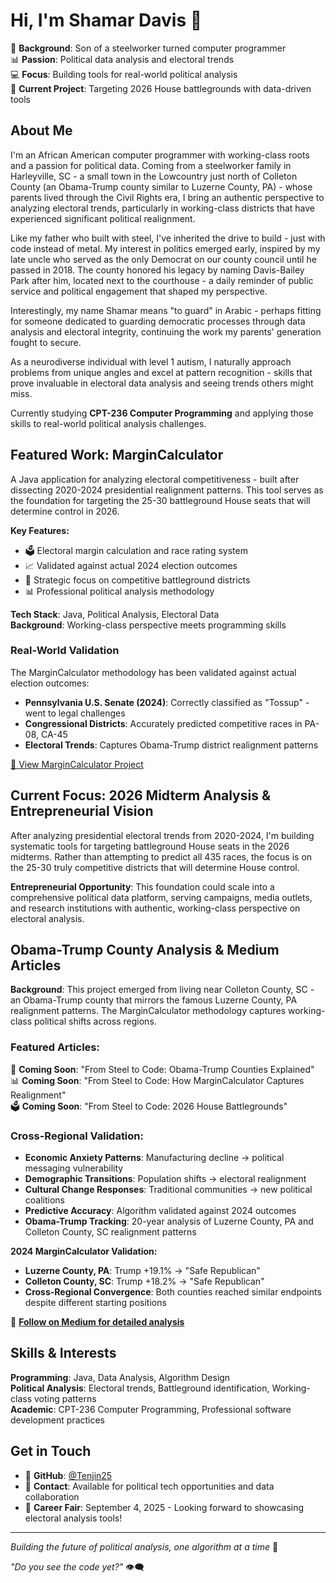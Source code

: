 # Hi, I'm Shamar Davis 👋

🔨 **Background**: Son of a steelworker turned computer programmer  
📊 **Passion**: Political data analysis and electoral trends  
💻 **Focus**: Building tools for real-world political analysis  
🎯 **Current Project**: Targeting 2026 House battlegrounds with data-driven tools

## About Me

I'm an African American computer programmer with working-class roots and a passion for political data. Coming from a steelworker family in Harleyville, SC - a small town in the Lowcountry just north of Colleton County (an Obama-Trump county similar to Luzerne County, PA) - whose parents lived through the Civil Rights era, I bring an authentic perspective to analyzing electoral trends, particularly in working-class districts that have experienced significant political realignment.

Like my father who built with steel, I've inherited the drive to build - just with code instead of metal. My interest in politics emerged early, inspired by my late uncle who served as the only Democrat on our county council until he passed in 2018. The county honored his legacy by naming Davis-Bailey Park after him, located next to the courthouse - a daily reminder of public service and political engagement that shaped my perspective.

Interestingly, my name Shamar means "to guard" in Arabic - perhaps fitting for someone dedicated to guarding democratic processes through data analysis and electoral integrity, continuing the work my parents' generation fought to secure.

As a neurodiverse individual with level 1 autism, I naturally approach problems from unique angles and excel at pattern recognition - skills that prove invaluable in electoral data analysis and seeing trends others might miss.

Currently studying **CPT-236 Computer Programming** and applying those skills to real-world political analysis challenges.

## Featured Work: MarginCalculator

A Java application for analyzing electoral competitiveness - built after dissecting 2020-2024 presidential realignment patterns. This tool serves as the foundation for targeting the 25-30 battleground House seats that will determine control in 2026.

**Key Features:**
- 🗳️ Electoral margin calculation and race rating system
- 📈 Validated against actual 2024 election outcomes
- 🎯 Strategic focus on competitive battleground districts
- 📊 Professional political analysis methodology

**Tech Stack**: Java, Political Analysis, Electoral Data  
**Background**: Working-class perspective meets programming skills  

### Real-World Validation
The MarginCalculator methodology has been validated against actual election outcomes:
- **Pennsylvania U.S. Senate (2024)**: Correctly classified as "Tossup" - went to legal challenges
- **Congressional Districts**: Accurately predicted competitive races in PA-08, CA-45
- **Electoral Trends**: Captures Obama-Trump district realignment patterns

[🔗 View MarginCalculator Project](https://github.com/Tenjin25/MarginCalculator)

## Current Focus: 2026 Midterm Analysis & Entrepreneurial Vision

After analyzing presidential electoral trends from 2020-2024, I'm building systematic tools for targeting battleground House seats in the 2026 midterms. Rather than attempting to predict all 435 races, the focus is on the 25-30 truly competitive districts that will determine House control.

**Entrepreneurial Opportunity**: This foundation could scale into a comprehensive political data platform, serving campaigns, media outlets, and research institutions with authentic, working-class perspective on electoral analysis.

## Obama-Trump County Analysis & Medium Articles

**Background**: This project emerged from living near Colleton County, SC - an Obama-Trump county that mirrors the famous Luzerne County, PA realignment patterns. The MarginCalculator methodology captures working-class political shifts across regions.

### Featured Articles:
📝 **Coming Soon**: "From Steel to Code: Obama-Trump Counties Explained"  
📊 **Coming Soon**: "From Steel to Code: How MarginCalculator Captures Realignment"  
🗳️ **Coming Soon**: "From Steel to Code: 2026 House Battlegrounds"  

### Cross-Regional Validation:
- **Economic Anxiety Patterns**: Manufacturing decline → political messaging vulnerability
- **Demographic Transitions**: Population shifts → electoral realignment  
- **Cultural Change Responses**: Traditional communities → new political coalitions
- **Predictive Accuracy**: Algorithm validated against 2024 outcomes
- **Obama-Trump Tracking**: 20-year analysis of Luzerne County, PA and Colleton County, SC realignment patterns

**2024 MarginCalculator Validation:**
- **Luzerne County, PA**: Trump +19.1% → "Safe Republican" 
- **Colleton County, SC**: Trump +18.2% → "Safe Republican"
- **Cross-Regional Convergence**: Both counties reached similar endpoints despite different starting positions

🔗 **[Follow on Medium for detailed analysis](https://medium.com/@shamard415)**

## Skills & Interests

**Programming**: Java, Data Analysis, Algorithm Design  
**Political Analysis**: Electoral trends, Battleground identification, Working-class voting patterns  
**Academic**: CPT-236 Computer Programming, Professional software development practices  

## Get in Touch

- 🔗 **GitHub**: [@Tenjin25](https://github.com/Tenjin25)
- 📧 **Contact**: Available for political tech opportunities and data collaboration
- 🎯 **Career Fair**: September 4, 2025 - Looking forward to showcasing electoral analysis tools!

---

*Building the future of political analysis, one algorithm at a time* 🚀

*"Do you see the code yet?"* 👁️‍🗨️
